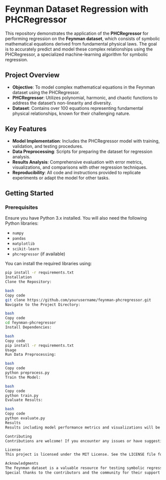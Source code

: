 # Feynman Dataset Regression with PHCRegressor

This repository demonstrates the application of the **PHCRegressor** for performing regression on the **Feynman dataset**, which consists of symbolic mathematical equations derived from fundamental physical laws. The goal is to accurately predict and model these complex relationships using the PHCRegressor, a specialized machine-learning algorithm for symbolic regression.

## Project Overview

- **Objective**: To model complex mathematical equations in the Feynman dataset using the PHCRegressor.
- **PHCRegressor**: Utilizes polynomial, harmonic, and chaotic functions to address the dataset’s non-linearity and diversity.
- **Dataset**: Contains over 100 equations representing fundamental physical relationships, known for their challenging nature.

## Key Features

- **Model Implementation**: Includes the PHCRegressor model with training, validation, and testing procedures.
- **Data Preprocessing**: Scripts for preparing the dataset for regression analysis.
- **Results Analysis**: Comprehensive evaluation with error metrics, visualizations, and comparisons with other regression techniques.
- **Reproducibility**: All code and instructions provided to replicate experiments or adapt the model for other tasks.

## Getting Started

### Prerequisites

Ensure you have Python 3.x installed. You will also need the following Python libraries:
- `numpy`
- `pandas`
- `matplotlib`
- `scikit-learn`
- `phcregressor` (if available)

You can install the required libraries using:
```bash
pip install -r requirements.txt
Installation
Clone the Repository:

bash
Copy code
git clone https://github.com/yourusername/feynman-phcregressor.git
Navigate to the Project Directory:

bash
Copy code
cd feynman-phcregressor
Install Dependencies:

bash
Copy code
pip install -r requirements.txt
Usage
Run Data Preprocessing:

bash
Copy code
python preprocess.py
Train the Model:

bash
Copy code
python train.py
Evaluate Results:

bash
Copy code
python evaluate.py
Results
Results including model performance metrics and visualizations will be saved in the results directory.

Contributing
Contributions are welcome! If you encounter any issues or have suggestions for improvements, please open an issue or submit a pull request.

License
This project is licensed under the MIT License. See the LICENSE file for details.

Acknowledgments
The Feynman dataset is a valuable resource for testing symbolic regression models.
Special thanks to the contributors and the community for their support and feedback.

